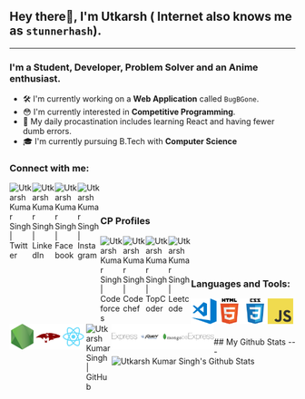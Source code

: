 ## Hey there👋, I'm Utkarsh ( Internet also knows me as ``stunnerhash``).

---
### I'm a Student, Developer, Problem Solver and an Anime enthusiast.
- 🛠  I'm currently working on a **Web Application** called ``BugBGone``.
- 😳 I'm currently interested in **Competitive Programming**.
- 🤠 My daily procastination includes learning React and having fewer dumb errors.
- 🎓 I'm currently pursuing B.Tech with **Computer Science**   

### Connect with me:
    
[<img align="left" alt="Utkarsh Kumar Singh | Twitter"    width="40px" src="https://cdn.jsdelivr.net/npm/simple-icons@v3/icons/twitter.svg"   />][twitter]
[<img align="left" alt="Utkarsh Kumar Singh | LinkedIn"   width="40px" src="https://cdn.jsdelivr.net/npm/simple-icons@v3/icons/linkedin.svg"  />][linkedin]
[<img align="left" alt="Utkarsh Kumar Singh | Facebook"   width="40px" src="https://cdn.jsdelivr.net/npm/simple-icons@v3/icons/facebook.svg"  />][facebook]
[<img align="left" alt="Utkarsh Kumar Singh | Instagram"  width="40px" src="https://cdn.jsdelivr.net/npm/simple-icons@v3/icons/instagram.svg" />][insta]
<br />
<br/>

### CP Profiles
[<img align="left" alt="Utkarsh Kumar Singh | Codeforces" width="40px" src="https://cdn.jsdelivr.net/npm/simple-icons@v3/icons/codeforces.svg"/>][codeforces]
[<img align="left" alt="Utkarsh Kumar Singh | Codechef"   width="40px" src="https://cdn.jsdelivr.net/npm/simple-icons@v3/icons/codechef.svg"  />][codechef]
[<img align="left" alt="Utkarsh Kumar Singh | TopCoder"   width="40px" src="https://cdn.jsdelivr.net/npm/simple-icons@v3/icons/topcoder.svg"  />][topcoder]
[<img align="left" alt="Utkarsh Kumar Singh | Leetcode"   width="40px" src="https://cdn.jsdelivr.net/npm/simple-icons@v3/icons/leetcode.svg"  />][leetcode]
<br/>
<br/>
<br/>

### Languages and Tools:

<img align="left" alt="Visual Studio Code" width="45px" src="https://raw.githubusercontent.com/github/explore/80688e429a7d4ef2fca1e82350fe8e3517d3494d/topics/visual-studio-code/visual-studio-code.png" />
<img align="left" alt="HTML5"     width="45px" src="https://raw.githubusercontent.com/github/explore/80688e429a7d4ef2fca1e82350fe8e3517d3494d/topics/html/html.png"           />
<img align="left" alt="CSS3"      width="45px" src="https://raw.githubusercontent.com/github/explore/80688e429a7d4ef2fca1e82350fe8e3517d3494d/topics/css/css.png"             />
<img align="left" alt="JavaScript"width="45px"src="https://raw.githubusercontent.com/github/explore/80688e429a7d4ef2fca1e82350fe8e3517d3494d/topics/javascript/javascript.png"/>

<img align="left" alt="Node.js"   width="45px" src="https://raw.githubusercontent.com/github/explore/80688e429a7d4ef2fca1e82350fe8e3517d3494d/topics/nodejs/nodejs.png"       />
<img align="left" alt="MongoDB"   width="45px" src="https://raw.githubusercontent.com/github/explore/80688e429a7d4ef2fca1e82350fe8e3517d3494d/topics/mongoose/mongoose.png"   />
<img align="left" alt="React"     width="45px" src="https://raw.githubusercontent.com/github/explore/80688e429a7d4ef2fca1e82350fe8e3517d3494d/topics/react/react.png"         />

[<img align="left" alt="Utkarsh Kumar Singh | GitHub"     width="45px" src="https://cdn.jsdelivr.net/npm/simple-icons@v3/icons/github.svg"    />][github]

<img align="left" alt="MongoDB"   width="45px" src="https://raw.githubusercontent.com/github/explore/80688e429a7d4ef2fca1e82350fe8e3517d3494d/topics/express/express.png"     />
<img align="left" alt="MongoDB"   width="45px" src="https://raw.githubusercontent.com/github/explore/80688e429a7d4ef2fca1e82350fe8e3517d3494d/topics/jquery/jquery.png"       />
<img align="left" alt="MongoDB"   width="45px" src="https://raw.githubusercontent.com/github/explore/80688e429a7d4ef2fca1e82350fe8e3517d3494d/topics/mongodb/mongodb.png"     />
<img align="left" alt="MongoDB"   width="45px" src="https://raw.githubusercontent.com/github/explore/80688e429a7d4ef2fca1e82350fe8e3517d3494d/topics/express/express.png"     />
<br />
<br />
<br />
<br />
## My Github Stats
---
<img align="left" alt="Utkarsh Kumar Singh's Github Stats" src="https://github-readme-stats.vercel.app/api?username=stunnerhash&show_icons=true&hide_border=true">

[codeforces]: https://codeforces.com/profile/stunnerhash/

[topcoder]:   https://topcoder.com/members/stunnerhash/

[codechef]:   https://codechef.com/users/stunnerhash/

[facebook]:   https://www.facebook.com/stunnerhash/
[linkedin]:   https://linkedin.com/in/stunnerhash/

[insta]:      https://instagram.com/stunnerhash/
[leetcode]:   https://leetcode.com/stunnerhash/
[twitter]:    https://twitter.com/stunnerhash/
[github]:     https://github.com/stunnerhash/

